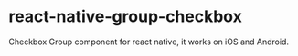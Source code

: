 # react-native-group-checkbox
Checkbox Group component for react native, it works on iOS and Android.
